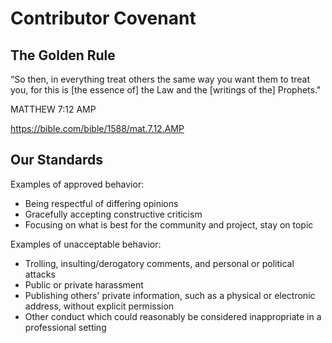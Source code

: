 # Contributor Covenant

## The Golden Rule

“So then, in everything treat others the same way you want them to treat you, for this is [the essence of] the Law and the [writings of the] Prophets."

MATTHEW 7:12 AMP

https://bible.com/bible/1588/mat.7.12.AMP

## Our Standards

Examples of approved behavior:

* Being respectful of differing opinions
* Gracefully accepting constructive criticism
* Focusing on what is best for the community and project, stay on topic

Examples of unacceptable behavior:

* Trolling, insulting/derogatory comments, and personal or political attacks
* Public or private harassment
* Publishing others' private information, such as a physical or electronic
 address, without explicit permission
* Other conduct which could reasonably be considered inappropriate in a
 professional setting
